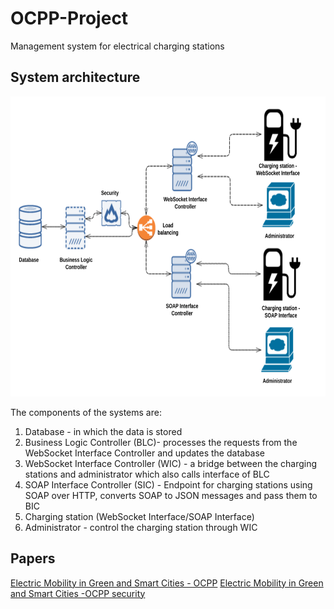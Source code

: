 # OCPP-Project
Management system for electrical charging stations

## System architecture
<p align="center">
  <img src="https://raw.githubusercontent.com/morosanag/OCPP-Project/master/architecure.png"  width="640" height="480"/>
</p>

The components of the systems are:
1. Database - in which the data is stored
2. Business Logic Controller (BLC)- processes the requests from the WebSocket Interface Controller and updates the database
3. WebSocket Interface Controller (WIC) - a bridge between the charging stations
and administrator which also calls interface of BLC
4. SOAP Interface Controller (SIC) - Endpoint for charging stations using SOAP over HTTP, converts SOAP to JSON messages and pass them to BIC
5. Charging station (WebSocket Interface/SOAP Interface)
6. Administrator - control the charging station through WIC

## Papers
[Electric Mobility in Green and Smart Cities - OCPP](https://drive.google.com/file/d/0BzI7XjAgDAvhRDA1YUFYbnJ4czA/view?usp=sharing)
[Electric Mobility in Green and Smart Cities -OCPP security](https://drive.google.com/file/d/0BzI7XjAgDAvhMnBDcWJjNWFLbmc/view?usp=sharing)


